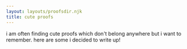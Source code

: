 ```yaml
---
layout: layouts/proofsdir.njk
title: cute proofs
---
```


i am often finding cute proofs which don't belong anywhere but i want to remember. here are some i decided to write up!